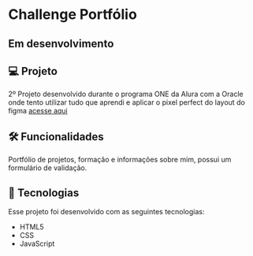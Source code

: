 # Challenge Portfólio
## Em desenvolvimento

## 💻 Projeto 
2º Projeto desenvolvido durante o programa ONE da Alura com a Oracle onde tento utilizar tudo que aprendi e aplicar o pixel perfect do layout do figma [acesse aqui](https://www.figma.com/file/vk3RY1O69vWpZ27AbJ4vqK/Challenge-Front-end-Portf%C3%B3lio-(Copy)?type=design&node-id=0%3A1&mode=design&t=30m5pnElPxcH3YP0-1)

## 🛠️ Funcionalidades
Portfólio de projetos, formação e informações sobre mim, possui um formulário de validação.

## 🚀 Tecnologias 
Esse projeto foi desenvolvido com as seguintes tecnologias:

- HTML5
- CSS 
- JavaScript
